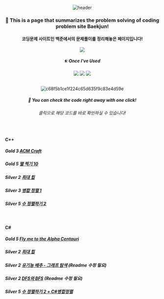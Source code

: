 <div align="center"> 

![header](https://capsule-render.vercel.app/api?type=Slice&text=)

### 🍏 This is a page that summarizes the problem solving of coding problem site Baekjun!
#### 코딩문제 사이트인 백준에서의 문제풀이를 정리해놓은 페이지입니다!

[<img src="https://img.shields.io/badge/Acmicpc-03C75A?style=flat-square&logo=codementor&logoColor=white"/>](https://www.acmicpc.net/user/wellesys)

##### 🌀: Once I've Used 
<img src="https://img.shields.io/badge/C-4479A1?style=for-the-badge&logo=C&logoColor=white">
<img src="https://img.shields.io/badge/C%23-4479A1?style=for-the-badge&logo=csharp&logoColor=white">
<img src="https://img.shields.io/badge/VS-007396?style=for-the-badge&logo=visualstudio&logoColor=white">

<br/>
<br/>

![c68f5b1ce1f224c65d635f9c83e4d59e](https://github.com/pima86/TurnBase_TCG/assets/71416955/184d200d-2101-425f-9b5c-8a93134e4feb)

##### 🍺 You can check the code right away with one click!
###### 클릭으로 해당 코드를 바로 확인하실 수 있습니다!


</div>
<br/>

#### C++ 
##### Gold 3 [ACM Craft](https://github.com/pima86/BACKJOON/tree/main/C++/Gold/1005)
##### Gold 5 [별 찍기 10](https://github.com/pima86/BACKJOON/tree/main/C%2B%2B/Gold/2447)
##### Silver 2 [최대 힙](https://github.com/pima86/BACKJOON/blob/main/C++/Silver/11279)
##### Silver 3 [병합 정렬 1](https://github.com/pima86/BACKJOON/blob/main/C++/Silver/24060)
##### Silver 5 [수 정렬하기 2](https://github.com/pima86/BACKJOON/blob/main/C++/Silver/2751)

<br/>

#### C#
##### Gold 5 [Fly me to the Alpha Centauri](https://github.com/pima86/BACKJOON/tree/main/C%23/Gold/1011)
##### Silver 2 [최대 힙](https://github.com/pima86/BACKJOON/tree/main/C%23/Silver/11279)
##### Silver 2 [유기농 배추 - 그래프 탐색](https://github.com/pima86/BACKJOON/tree/main/C%23/Silver/1012) (Readme 수정 필요)
##### Silver 2 [DFS와 BFS](https://github.com/pima86/BACKJOON/tree/main/C%23/Silver/1012) (Readme 수정 필요)
##### Silver 5 [수 정렬하기 2 + C#병합정렬](https://github.com/pima86/BACKJOON/tree/main/C%23/Silver/2751)


